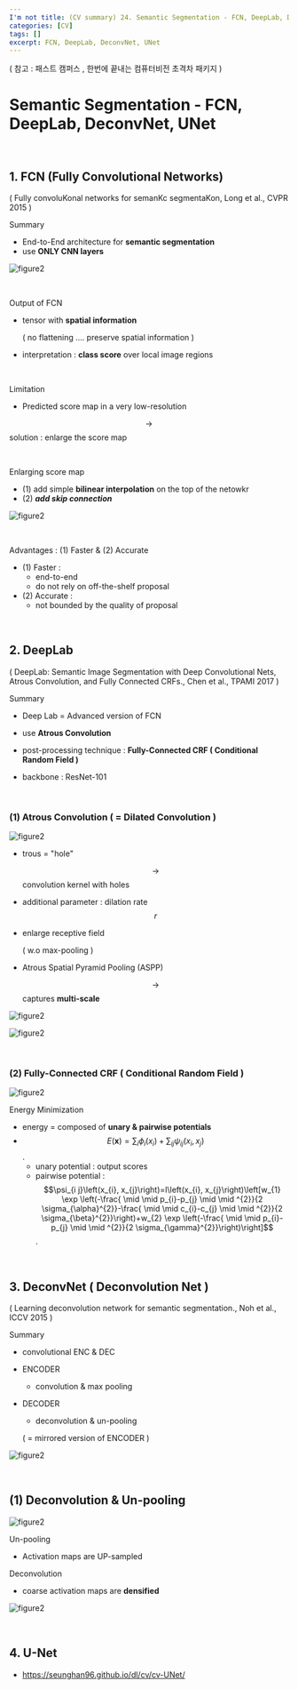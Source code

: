 ```yaml
---
I'm not title: (CV summary) 24. Semantic Segmentation - FCN, DeepLab, DeconvNet, UNet
categories: [CV]
tags: []
excerpt: FCN, DeepLab, DeconvNet, UNet
---
```


<script src="https://cdn.mathjax.org/mathjax/latest/MathJax.js?config=TeX-AMS-MML_HTMLorMML" type="text/javascript"></script>

( 참고 : 패스트 캠퍼스 , 한번에 끝내는 컴퓨터비전 초격차 패키지 )

# Semantic Segmentation - FCN, DeepLab, DeconvNet, UNet

<br>

## 1. FCN (Fully Convolutional Networks)

( Fully convoluKonal networks for semanKc segmentaKon, Long et al., CVPR 2015 )

Summary

- End-to-End architecture for **semantic segmentation**
- use **ONLY CNN layers**

![figure2](/assets/img/cv/cv326.png)

<br>

Output of FCN

- tensor with **spatial information**

  ( no flattening .... preserve spatial information )

- interpretation : **class score** over local image regions

<br>

Limitation

- Predicted score map in a very low-resolution

$$\rightarrow$$ solution : enlarge the score map

<br>

Enlarging score map

- (1) add simple **bilinear interpolation** on the top of the netowkr
- (2) ***add skip connection***

![figure2](/assets/img/cv/cv327.png)

<br>

Advantages : (1) Faster & (2) Accurate

- (1) Faster :
  - end-to-end
  - do not rely on off-the-shelf proposal
- (2) Accurate :
  - not bounded by the quality of proposal

<br>

## 2. DeepLab

( DeepLab: Semantic Image Segmentation with Deep Convolutional Nets, Atrous Convolution, and Fully Connected CRFs., Chen et al., TPAMI 2017 )

Summary

- Deep Lab = Advanced version of FCN

- use **Atrous Convolution**
- post-processing technique : **Fully-Connected CRF ( Conditional Random Field )**

- backbone : ResNet-101

<br>

### (1) Atrous Convolution ( = Dilated Convolution )

![figure2](/assets/img/cv/cv328.png)

- trous = "hole"

  $$\rightarrow$$ convolution kernel with holes

- additional parameter : dilation rate $$r$$

- enlarge receptive field

  ( w.o max-pooling )

- Atrous Spatial Pyramid Pooling (ASPP)

  $$\rightarrow$$ captures **multi-scale**

![figure2](/assets/img/cv/cv330.png)

![figure2](/assets/img/cv/cv331.png)

<br>

### (2) Fully-Connected CRF ( Conditional Random Field )

![figure2](/assets/img/cv/cv329.png)

Energy Minimization

- energy = composed of **unary & pairwise potentials**
- $$E(\boldsymbol{x})=\sum_{i} \phi_{i}\left(x_{i}\right)+\sum_{i j} \psi_{i j}\left(x_{i}, x_{j}\right)$$.
  - unary potential : output scores
  - pairwise potential : $$\psi_{i j}\left(x_{i}, x_{j}\right)=I\left(x_{i}, x_{j}\right)\left[w_{1} \exp \left(-\frac{ \mid \mid p_{i}-p_{j} \mid \mid ^{2}}{2 \sigma_{\alpha}^{2}}-\frac{ \mid \mid c_{i}-c_{j} \mid \mid ^{2}}{2 \sigma_{\beta}^{2}}\right)+w_{2} \exp \left(-\frac{ \mid \mid p_{i}-p_{j} \mid \mid ^{2}}{2 \sigma_{\gamma}^{2}}\right)\right]$$.

<br>

## 3. DeconvNet ( Deconvolution Net )

( Learning deconvolution network for semantic segmentation., Noh et al., ICCV 2015 )

Summary

- convolutional ENC & DEC

- ENCODER

  - convolution & max pooling

- DECODER

  - deconvolution & un-pooling

  ( = mirrored version of ENCODER )

![figure2](/assets/img/cv/cv332.png)

<br>

## (1) Deconvolution & Un-pooling

![figure2](/assets/img/cv/cv333.png)

Un-pooling

- Activation maps are UP-sampled

Deconvolution

- coarse activation maps are **densified**

![figure2](/assets/img/cv/cv334.png)

<br>

## 4. U-Net

- https://seunghan96.github.io/dl/cv/cv-UNet/



